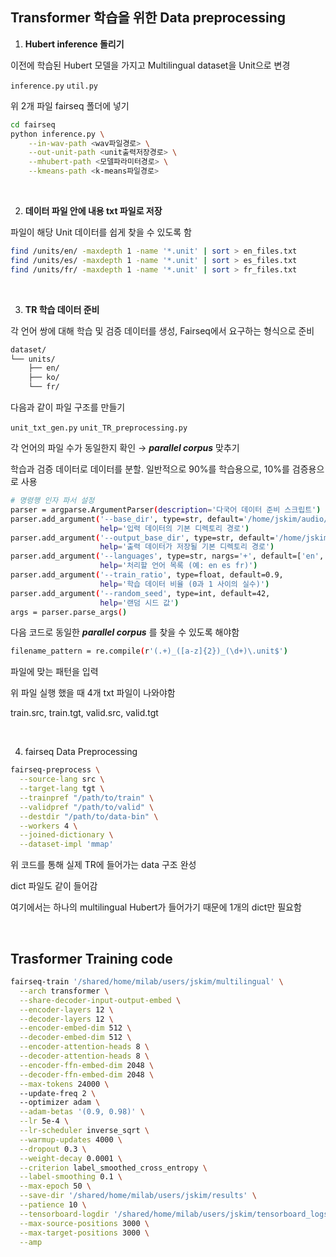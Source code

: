 ## Transformer 학습을 위한  Data preprocessing


1. **Hubert inference 돌리기**

이전에 학습된 Hubert 모델을 가지고 Multilingual dataset을 Unit으로 변경

`inference.py`
`util.py`

위 2개 파일 fairseq 폴더에 넣기

```bash
cd fairseq
python inference.py \
	--in-wav-path <wav파일경로> \
	--out-unit-path <unit출력저장경로> \
	--mhubert-path <모델파라미터경로> \
	--kmeans-path <k-means파일경로>
```

<br>

2. **데이터 파일 안에 내용 txt 파일로 저장**

파일이 해당 Unit 데이터를 쉽게 찾을 수 있도록 함

```bash
find /units/en/ -maxdepth 1 -name '*.unit' | sort > en_files.txt
find /units/es/ -maxdepth 1 -name '*.unit' | sort > es_files.txt
find /units/fr/ -maxdepth 1 -name '*.unit' | sort > fr_files.txt
```

<br>

3. **TR 학습 데이터 준비**

각 언어 쌍에 대해 학습 및 검증 데이터를 생성, Fairseq에서 요구하는 형식으로 준비

```bash
dataset/
└── units/
    ├── en/
    ├── ko/
    └── fr/
```

다음과 같이 파일 구조를 만들기

`unit_txt_gen.py`
`unit_TR_preprocessing.py`

각 언어의 파일 수가 동일한지 확인 → ***parallel corpus*** 맞추기

학습과 검증 데이터로 데이터를 분할. 일반적으로 90%를 학습용으로, 10%를 검증용으로 사용

```bash
# 명령행 인자 파서 설정
parser = argparse.ArgumentParser(description='다국어 데이터 준비 스크립트')
parser.add_argument('--base_dir', type=str, default='/home/jskim/audio/dataset/units',
                    help='입력 데이터의 기본 디렉토리 경로')
parser.add_argument('--output_base_dir', type=str, default='/home/jskim/audio/dataset/units',
                    help='출력 데이터가 저장될 기본 디렉토리 경로')
parser.add_argument('--languages', type=str, nargs='+', default=['en', 'es', 'fr'],
                    help='처리할 언어 목록 (예: en es fr)')
parser.add_argument('--train_ratio', type=float, default=0.9,
                    help='학습 데이터 비율 (0과 1 사이의 실수)')
parser.add_argument('--random_seed', type=int, default=42,
                    help='랜덤 시드 값')
args = parser.parse_args()
```

다음 코드로 동일한 ***parallel corpus*** 를 찾을 수 있도록 해야함

```bash
filename_pattern = re.compile(r'(.+)_([a-z]{2})_(\d+)\.unit$')
``` 
파일에 맞는 패턴을 입력

위 파일 실행 했을 때 4개 txt 파일이 나와야함

train.src, train.tgt, valid.src, valid.tgt

<br>

4. fairseq Data Preprocessing

```bash
fairseq-preprocess \
  --source-lang src \
  --target-lang tgt \
  --trainpref "/path/to/train" \
  --validpref "/path/to/valid" \
  --destdir "/path/to/data-bin" \
  --workers 4 \
  --joined-dictionary \
  --dataset-impl 'mmap'
```

위 코드를 통해 실제 TR에 들어가는 data 구조 완성 

dict 파일도 같이 들어감

여기에서는 하나의 multilingual Hubert가 들어가기 때문에 1개의 dict만 필요함

<br>

## Trasformer Training code

```bash
fairseq-train '/shared/home/milab/users/jskim/multilingual' \
  --arch transformer \
  --share-decoder-input-output-embed \
  --encoder-layers 12 \
  --decoder-layers 12 \
  --encoder-embed-dim 512 \
  --decoder-embed-dim 512 \
  --encoder-attention-heads 8 \
  --decoder-attention-heads 8 \
  --encoder-ffn-embed-dim 2048 \
  --decoder-ffn-embed-dim 2048 \
  --max-tokens 24000 \ 
  --update-freq 2 \     
  --optimizer adam \
  --adam-betas '(0.9, 0.98)' \
  --lr 5e-4 \
  --lr-scheduler inverse_sqrt \
  --warmup-updates 4000 \
  --dropout 0.3 \
  --weight-decay 0.0001 \
  --criterion label_smoothed_cross_entropy \
  --label-smoothing 0.1 \
  --max-epoch 50 \
  --save-dir '/shared/home/milab/users/jskim/results' \
  --patience 10 \
  --tensorboard-logdir '/shared/home/milab/users/jskim/tensorboard_logs' \
  --max-source-positions 3000 \
  --max-target-positions 3000 \
  --amp
```
 
